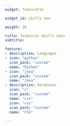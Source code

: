 ```yaml
---
widget: featurette

widget_id: skills new

weight: 28

title: Technical Skills main
subtitle:

feature:
- description: Languages
- icon: "python"
  icon_pack: "custom"
  name: "Python"
- icon: "java"
  icon_pack: "custom"
  name: "Java"
- description: Databases
  icon: "c"
  icon_pack: "custom"
  name: "css"
  icon: "css"
  icon_pack: "custom"
  name: "CSS"

---
```

